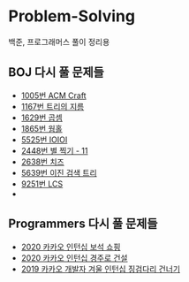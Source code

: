# Problem-Solving
백준, 프로그래머스 풀이 정리용

## BOJ 다시 풀 문제들

- [1005번 ACM Craft](https://www.acmicpc.net/problem/1005)
- [1167번 트리의 지름](https://www.acmicpc.net/problem/1167)
- [1629번 곱셈](https://www.acmicpc.net/problem/1629)
- [1865번 웜홀](https://www.acmicpc.net/problem/1865)
- [5525번 IOIOI](https://www.acmicpc.net/problem/5525)
- [2448번 별 찍기 - 11](https://www.acmicpc.net/problem/2448)
- [2638번 치즈](https://www.acmicpc.net/problem/2638)
- [5639번 이진 검색 트리](https://www.acmicpc.net/problem/5639)
- [9251번 LCS](https://www.acmicpc.net/problem/9251)
- []()

## Programmers 다시 풀 문제들

- [2020 카카오 인턴십 보석 쇼핑](https://programmers.co.kr/learn/courses/30/lessons/67258)
- [2020 카카오 인턴십 경주로 건설](https://programmers.co.kr/learn/courses/30/lessons/67259)
- [2019 카카오 개발자 겨울 인턴십 징검다리 건너기](https://programmers.co.kr/learn/courses/30/lessons/64062)